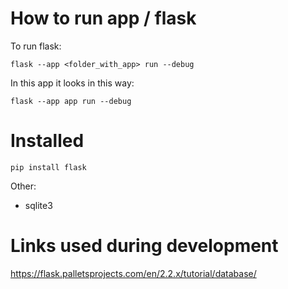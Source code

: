 
# How to run app / flask

To run flask:

    flask --app <folder_with_app> run --debug

In this app it looks in this way:

    flask --app app run --debug



# Installed

    pip install flask

Other:

- sqlite3



# Links used during development

https://flask.palletsprojects.com/en/2.2.x/tutorial/database/